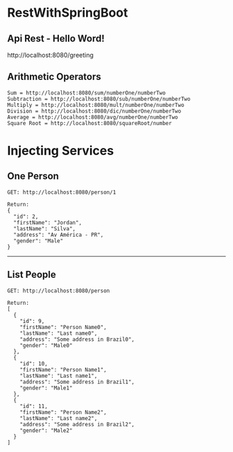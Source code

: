 # RestWithSpringBoot

## Api Rest - Hello Word!
http://localhost:8080/greeting

## Arithmetic Operators
```
Sum = http://localhost:8080/sum/numberOne/numberTwo
Subtraction = http://localhost:8080/sub/numberOne/numberTwo
Multiply = http://localhost:8080/mult/numberOne/numberTwo
Division = http://localhost:8080/dic/numberOne/numberTwo
Average = http://localhost:8080/avg/numberOne/numberTwo
Square Root = http://localhost:8080/squareRoot/number
```

# Injecting Services 

## One Person
```
GET: http://localhost:8080/person/1

Return:
{
  "id": 2,
  "firstName": "Jordan",
  "lastName": "Silva",
  "address": "Av América - PR",
  "gender": "Male"
}
```
--------------------------------------------------------
## List People
```
GET: http://localhost:8080/person

Return:
[
  {
    "id": 9,
    "firstName": "Person Name0",
    "lastName": "Last name0",
    "address": "Some address in Brazil0",
    "gender": "Male0"
  },
  {
    "id": 10,
    "firstName": "Person Name1",
    "lastName": "Last name1",
    "address": "Some address in Brazil1",
    "gender": "Male1"
  },
  {
    "id": 11,
    "firstName": "Person Name2",
    "lastName": "Last name2",
    "address": "Some address in Brazil2",
    "gender": "Male2"
  }
]
```
